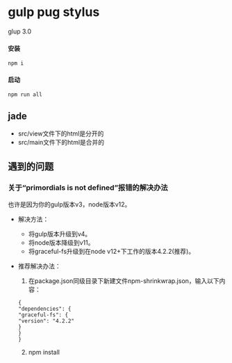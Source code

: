  
# gulp pug stylus

glup 3.0

#### 安装

```
npm i

```

#### 启动

```
npm run all
```


## jade 
* src/view文件下的html是分开的
* src/main文件下的html是合并的



## 遇到的问题

### 关于“primordials is not defined”报错的解决办法
   
也许是因为你的gulp版本v3，node版本v12。

* 解决方法：
  - 将gulp版本升级到v4。
  - 将node版本降级到v11。
  - 将graceful-fs升级到在node v12+下工作的版本4.2.2(推荐)。

* 推荐解决办法：

  1. 在package.json同级目录下新建文件npm-shrinkwrap.json，输入以下内容：

    ```
    {
    "dependencies": {
    "graceful-fs": {
    "version": "4.2.2"
    }
    }
    }
    ```

  2. npm install

